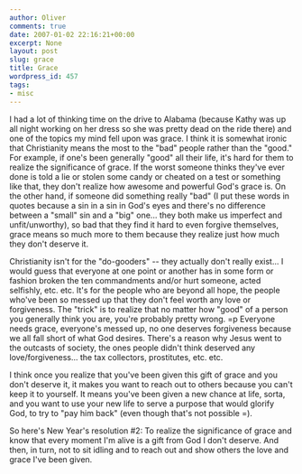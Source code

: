 ```yaml
---
author: Oliver
comments: true
date: 2007-01-02 22:16:21+00:00
excerpt: None
layout: post
slug: grace
title: Grace
wordpress_id: 457
tags:
- misc
---
```


I had a lot of thinking time on the drive to Alabama (because Kathy was up all night working on her dress so she was pretty dead on the ride there) and one of the topics my mind fell upon was grace.  I think it is somewhat ironic that Christianity means the most to the "bad" people rather than the "good."  For example, if one's been generally "good" all their life, it's hard for them to realize the significance of grace.  If the worst someone thinks they've ever done is told a lie or stolen some candy or cheated on a test or something like that, they don't realize how awesome and powerful God's grace is.  On the other hand, if someone did something really "bad" (I put these words in quotes because a sin in a sin in God's eyes and there's no difference between a "small" sin and a "big" one... they both make us imperfect and unfit/unworthy), so bad that they find it hard to even forgive themselves, grace means so much more to them because they realize just how much they don't deserve it.

Christianity isn't for the "do-gooders" -- they actually don't really exist... I would guess that everyone at one point or another has in some form or fashion broken the ten commandments and/or hurt someone, acted selfishly, etc. etc.  It's for the people who are beyond all hope, the people who've been so messed up that they don't feel worth any love or forgiveness.   The "trick" is to realize that no matter how "good" of a person you generally think you are, you're probably pretty wrong. =p  Everyone needs grace, everyone's messed up, no one deserves forgiveness because we all fall short of what God desires.  There's a reason why Jesus went to the outcasts of society, the ones people didn't think deserved any love/forgiveness... the tax collectors, prostitutes, etc. etc.

I think once you realize that you've been given this gift of grace and you don't deserve it, it makes you want to reach out to others because you can't keep it to yourself.  It means you've been given a new chance at life, sorta, and you want to use your new life to serve a purpose that would glorify God, to try to "pay him back" (even though that's not possible =).

So here's New Year's resolution #2:  To realize the significance of grace and know that every moment I'm alive is a gift from God I don't deserve.  And then, in turn, not to sit idling and to reach out and show others the love and grace I've been given.
